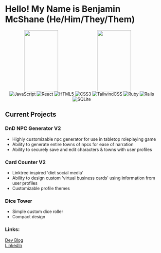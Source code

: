 # **Hello! My Name is Benjamin McShane (He/Him/They/Them)**
<p align="center">
  <img align="left" width="47%" height="200vh" style="margin_left:25%" src="https://github-readme-stats.vercel.app/api?username=BMMcShane&show_icons=true&theme=dracula"/>

  <img align="left" width="47%" height="200vh" style="margin_left:25%" src="https://github-readme-stats.vercel.app/api/top-langs/?username=BMMcShane&layout=compact&theme=dracula"/>
</p>
 
<br/><br/><br/><br/><br/><br/><br/><br/><br/><br/>

 <p align="center">
  <img alt="JavaScript" src="https://img.shields.io/badge/javascript-%23323330.svg?style=for-the-badge&logo=javascript&logoColor=%23F7DF1E" />
  <img alt="React" src="https://img.shields.io/badge/react-%2320232a.svg?style=for-the-badge&logo=react&logoColor=%2361DAFB" />
  <img alt="HTML5" src="https://img.shields.io/badge/html5-%23E34F26.svg?style=for-the-badge&logo=html5&logoColor=white" />
  <img alt="CSS3" src="https://img.shields.io/badge/css3-%231572B6.svg?style=for-the-badge&logo=css3&logoColor=white" />
  <img alt="TailwindCSS" src="https://img.shields.io/badge/tailwindcss-%2338B2AC.svg?style=for-the-badge&logo=tailwind-css&logoColor=white" />
  <img alt="Ruby" src="https://img.shields.io/badge/ruby-%23CC342D.svg?style=for-the-badge&logo=ruby&logoColor=white" />
  <img alt="Rails" src="https://img.shields.io/badge/rails-%23CC0000.svg?style=for-the-badge&logo=ruby-on-rails&logoColor=white" />
  <img alt="SQLite" src="https://img.shields.io/badge/sqlite-%2307405e.svg?style=for-the-badge&logo=sqlite&logoColor=white" />
 </p>


## Current Projects

### DnD NPC Generator V2

- Highly customizable npc generator for use in tabletop roleplaying game
- Ability to generate entire towns of npcs for ease of narration
- Ability to securely save and edit characters & towns with user profiles

### Card Counter V2

- Linktree inspired 'diet social media' 
- Ability to design custom 'virtual business cards' using information from user profiles
- Customizable profile themes

### Dice Tower

- Simple custom dice roller
- Compact design

### Links:

[Dev Blog](https://dev.to/bmmcshane)
<br/>
[LinkedIn](https://www.linkedin.com/in/benjamin-mcshane/)
